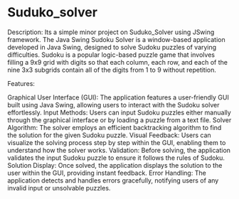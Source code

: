 # Suduko_solver
Description: 
Its a simple minor project on Suduko_Solver using JSwing framework.
The Java Swing Sudoku Solver is a window-based application developed in Java Swing, designed to solve Sudoku puzzles of varying difficulties. Sudoku is a popular logic-based puzzle game that involves filling a 9x9 grid with digits so that each column, each row, and each of the nine 3x3 subgrids contain all of the digits from 1 to 9 without repetition.

Features:

Graphical User Interface (GUI): The application features a user-friendly GUI built using Java Swing, allowing users to interact with the Sudoku solver effortlessly.
Input Methods: Users can input Sudoku puzzles either manually through the graphical interface or by loading a puzzle from a text file.
Solver Algorithm: The solver employs an efficient backtracking algorithm to find the solution for the given Sudoku puzzle.
Visual Feedback: Users can visualize the solving process step by step within the GUI, enabling them to understand how the solver works.
Validation: Before solving, the application validates the input Sudoku puzzle to ensure it follows the rules of Sudoku.
Solution Display: Once solved, the application displays the solution to the user within the GUI, providing instant feedback.
Error Handling: The application detects and handles errors gracefully, notifying users of any invalid input or unsolvable puzzles.

